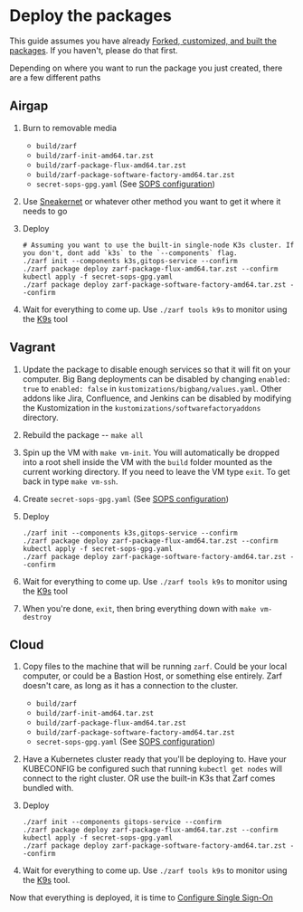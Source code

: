 # Deploy the packages

This guide assumes you have already [Forked, customized, and built the packages](fork-and-build.md). If you haven't, please do that first.

Depending on where you want to run the package you just created, there are a few different paths

## Airgap

1. Burn to removable media
    - `build/zarf`
    - `build/zarf-init-amd64.tar.zst`
    - `build/zarf-package-flux-amd64.tar.zst`
    - `build/zarf-package-software-factory-amd64.tar.zst`
    - `secret-sops-gpg.yaml` (See [SOPS configuration](sops.md))

2. Use [Sneakernet](https://en.wikipedia.org/wiki/Sneakernet) or whatever other method you want to get it where it needs to go

3. Deploy

   ```shell
   # Assuming you want to use the built-in single-node K3s cluster. If you don't, dont add `k3s` to the `--components` flag.
   ./zarf init --components k3s,gitops-service --confirm
   ./zarf package deploy zarf-package-flux-amd64.tar.zst --confirm
   kubectl apply -f secret-sops-gpg.yaml
   ./zarf package deploy zarf-package-software-factory-amd64.tar.zst --confirm
   ```

4. Wait for everything to come up. Use `./zarf tools k9s` to monitor using the [K9s](https://github.com/derailed/k9s) tool

## Vagrant

1. Update the package to disable enough services so that it will fit on your computer. Big Bang deployments can be disabled by changing `enabled: true` to `enabled: false` in `kustomizations/bigbang/values.yaml`. Other addons like Jira, Confluence, and Jenkins can be disabled by modifying the Kustomization in the `kustomizations/softwarefactoryaddons` directory.

1. Rebuild the package -- `make all`

1. Spin up the VM with `make vm-init`. You will automatically be dropped into a root shell inside the VM with the `build` folder mounted as the current working directory. If you need to leave the VM type `exit`. To get back in type `make vm-ssh`.

1. Create `secret-sops-gpg.yaml` (See [SOPS configuration](sops.md))

1. Deploy

    ```shell
    ./zarf init --components k3s,gitops-service --confirm
    ./zarf package deploy zarf-package-flux-amd64.tar.zst --confirm
    kubectl apply -f secret-sops-gpg.yaml
    ./zarf package deploy zarf-package-software-factory-amd64.tar.zst --confirm
    ```

1. Wait for everything to come up. Use `./zarf tools k9s` to monitor using the [K9s](https://github.com/derailed/k9s) tool

1. When you're done, `exit`, then bring everything down with `make vm-destroy`

## Cloud

1. Copy files to the machine that will be running `zarf`. Could be your local computer, or could be a Bastion Host, or something else entirely. Zarf doesn't care, as long as it has a connection to the cluster.
    - `build/zarf`
    - `build/zarf-init-amd64.tar.zst`
    - `build/zarf-package-flux-amd64.tar.zst`
    - `build/zarf-package-software-factory-amd64.tar.zst`
    - `secret-sops-gpg.yaml` (See [SOPS configuration](sops.md))

2. Have a Kubernetes cluster ready that you'll be deploying to. Have your KUBECONFIG be configured such that running `kubectl get nodes` will connect to the right cluster. OR use the built-in K3s that Zarf comes bundled with.

3. Deploy

    ```shell
    ./zarf init --components gitops-service --confirm
    ./zarf package deploy zarf-package-flux-amd64.tar.zst --confirm
    kubectl apply -f secret-sops-gpg.yaml
    ./zarf package deploy zarf-package-software-factory-amd64.tar.zst --confirm
    ```

4. Wait for everything to come up. Use `./zarf tools k9s` to monitor using the [K9s](https://github.com/derailed/k9s) tool.

Now that everything is deployed, it is time to [Configure Single Sign-On](sso.md)
